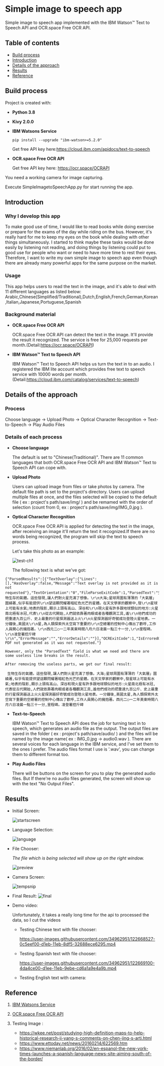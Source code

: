 # Simple image to speech app
 Simple image to speech app implemented with the IBM Watson™ Text to Speech API and OCR.space Free OCR API.

## Table of contents
* [Build process](#build-process)
* [Introduction](#introduction)
* [Details of the approach](#details-of-the-approach)
* [Results](#results)
* [Reference](#reference)

## Build process

Project is created with:

    
 * __Python 3.8__ 
 * __Kivy 2.0.0__
 * __IBM Watsons Service__ 
 
    ```pip install --upgrade "ibm-watson>=5.2.0"```

    Get free API key here:https://cloud.ibm.com/apidocs/text-to-speech
    
 * __OCR.space Free OCR API__ 
 
    Get free API key here: https://ocr.space/OCRAPI

You need a working camera for image capturing.

Execute SimpleImagetoSpeechApp.py for start running the app.


## Introduction

### Why I develop this app

To make good use of time, I would like to read books while doing exercise or prepare for the exams of the day while riding on the bus. However, it's really hard for me to keep my eyes on the book while dealing with other things simultaneously. I started to think maybe these tasks would be done easily by listening not reading, and doing things by listening could put to good use for people who want or need to have more time to rest their eyes. Therefore, I want to write my own simple image to speech app even though there are already many powerful apps for the same purpose on the market. 



### Usage
This app helps users to read the text in the image, 
and it's able to deal with 11 different languages as listed below:
Arabic,Chinese(Simplified/Traditional),Dutch,English,French,German,Korean,Italian,Japanese,Portuguese,Spanish



### Background material
* __OCR.space Free OCR API__

    OCR.space Free OCR API can detect the text in the image. It'll provide the result it recognized. The service is free for 25,000 requests per month.(Detail:https://ocr.space/OCRAPI)
    
* __IBM Watson™ Text to Speech API__
    
    IBM Watson™ Text to Speech API helps us turn the text in to an audio. I registered the IBM lite account which provides free text to speech service with 10000 words per month.
(Detail:https://cloud.ibm.com/catalog/services/text-to-speech)








## Details of the approach
### Process 
Choose language -> Upload Photo ->  Optical Character Recognition  ->  Text-to-Speech  -> Play Audio Files
### Details of each process
* __Choose language__

    The default is set to "Chinese(Traditional)". There are 11 common languages that both OCR.space Free OCR API and IBM Watson™ Text to Speech API can cope with.
    

    
* __Upload Photo__

    Users can upload image from files or take photos by camera. The default file path is set to the project's directory. Users can upload multiple files at once, and  the files selected will be copied to the default file ( ex : project's path/save/img/ ) and be remamed with the order of selection (count from 0, ex : project's path/save/img/IMG_0.jpg ).
    

* __Optical Character Recognition__

    OCR.space Free OCR API is applied for detecting the text in the image, after receiving an image it'll return the text it recognized.If there are no words being recognized, the program will skip the text to speech process. 
    
    Let's take this photo as an example:
  
    ![test-ch1](https://user-images.githubusercontent.com/34962951/122667783-2f879f80-d1e7-11eb-8ea4-fb79a62edd22.jpg)
  
    The following text is what we've got:
  
```
{"ParsedResults":[{"TextOverlay":{"Lines":[],"HasOverlay":false,"Message":"Text overlay is not provided as it is not requested"},"TextOrientation":"0","FileParseExitCode":1,"ParsedText":"生物生存的氣體。這些發現,讓人們對火星充滿了想像。\r\n大海;星球周圍有薄薄的「大氣層」圍繞著,似乎有能提供\r\n望這顆閃耀著暗紅色光芒的星體。在天文學家的觀察中,發\r\n星球上可能有水氣;地表的陰影,顯示上頭有高山、深谷和\r\n現火星有許多跟地球類似的地方:火星南北極有冰冠,代表\r\n從古代開始,人們就依靠著肉眼或者各種觀測工具,遙\r\n他們成功的把重達九百公斤、史上最重的行星探測器送上火\r\n火星探測器好奇號成功登陸火星地表。一分鐘後,美國太\r\n星,為人類探索外太空寫下重要的\r\n空總署的控制中心傳出了歡呼,工作人員開心的擁抱著。\r\n西元二○一二年美東時間八月六日凌晨一點三十一分,\r\n里程碑。\r\n凌登署控斤碑\r\n","ErrorMessage":"","ErrorDetails":""}],"OCRExitCode":1,"IsErroredOnProcessing":false,"ProcessingTimeInMilliseconds":"2328","SearchablePDFURL":"Searchable PDF not generated as it was not requested."}
```

    However, only the "ParsedText" field is what we need and there are some useless line breaks in the result.

    After removing the useless parts, we get our final result:
```
 生物生存的氣體。這些發現,讓人們對火星充滿了想像。大海;星球周圍有薄薄的「大氣層」圍繞著,似乎有能提供望這顆閃耀著暗紅色光芒的星體。在天文學家的觀察中,發星球上可能有水氣;地表的陰影,顯示上頭有高山、深谷和現火星有許多跟地球類似的地方:火星南北極有冰冠,代表從古代開始,人們就依靠著肉眼或者各種觀測工具,遙他們成功的把重達九百公斤、史上最重的行星探測器送上火火星探測器好奇號成功登陸火星地表。一分鐘後,美國太星,為人類探索外太空寫下重要的空總署的控制中心傳出了歡呼,工作人員開心的擁抱著。西元二○一二年美東時間八月六日凌晨一點三十一分,里程碑。凌登署控斤碑   
```
* __Text-to-Speech__

    IBM Watson™ Text to Speech API does the job for turning text in to speech, which generates an audio file as the output. The output files are saved in the folder ( ex : project's path/save/audio/ ) and the files will be named by the image name( ex : IMG_0.jpg -> audio0.wav ). There are several voices for each language in the IBM service, and I've set them to the ones I prefer. The audio files format I use is '.wav', you can change them to different format too.


 * __Play Audio Files__
 
    There will be buttons on the screen for you to play the generated audio files. But If there're no audio files generated, the screen will show up with the text "No Output Files". 
 
 
## Results

* Initial Screen:

  ![startscreen](https://user-images.githubusercontent.com/34962951/122667781-2dbddc00-d1e7-11eb-8836-908e2f65c0d6.JPG)

* Language Selection:

  ![language](https://user-images.githubusercontent.com/34962951/122667773-2696ce00-d1e7-11eb-9896-06aca5ccac17.JPG)

* File Chooser: 

  _The file which is  being selected will show up on the right window._
    
  ![preview](https://user-images.githubusercontent.com/34962951/122667779-2ac2eb80-d1e7-11eb-87f8-e71fc4d1542f.JPG)
    
* Camera Screen:
    
  ![tempsnip](https://user-images.githubusercontent.com/34962951/122668191-90b07280-d1e9-11eb-823b-c7a29532ac3e.png)

* Final Result:
  ![final](https://user-images.githubusercontent.com/34962951/122667770-239bdd80-d1e7-11eb-965e-2cb8a1ccc46f.JPG)



* Demo video:

  Unfortunately, it takes a really long time for the api to processed the data, so I cut the videos
    
    


  * Testing Chinese text with file chooser:
  
    https://user-images.githubusercontent.com/34962951/122668527-0c5eef00-d1eb-11eb-8df5-32688ece6295.mp4

  * Testing Spanish text with file chooser:
    
    https://user-images.githubusercontent.com/34962951/122669100-4da4ce00-d1ee-11eb-9ebe-cd6a1a9e4a9b.mp4

  * Testing English text with camera:
  
    


## Reference
 1. [IBM Watsons Service](https://cloud.ibm.com/apidocs/text-to-speech)
    
 2. [OCR.space Free OCR API](https://ocr.space/OCRAPI)

 3. Testing Image :
    * https://wkee.net/post/studying-high-definition-maps-to-help-historical-research-ji-yang-s-comments-on-chen-jing-s-arti.html
    * https://www.ettoday.net/news/20160214/622569.htm
    * https://www.niemanlab.org/2016/02/en-espanol-the-new-york-times-launches-a-spanish-language-news-site-aiming-south-of-the-border/